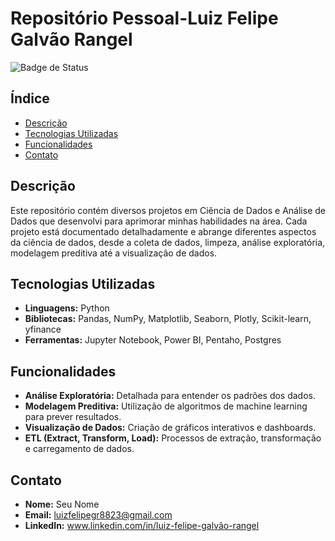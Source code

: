 # **Repositório Pessoal-Luiz Felipe Galvão Rangel**

![Badge de Status](https://img.shields.io/badge/status-concluído-brightgreen)

## **Índice**
- [Descrição](#descrição)
- [Tecnologias Utilizadas](#tecnologias-utilizadas)
- [Funcionalidades](#funcionalidades)
- [Contato](#contato)

## **Descrição**
Este repositório contém diversos projetos em Ciência de Dados e Análise de Dados que desenvolvi para aprimorar minhas habilidades na área. Cada projeto está documentado detalhadamente e abrange diferentes aspectos da ciência de dados, desde a coleta de dados, limpeza, análise exploratória, modelagem preditiva até a visualização de dados.

## **Tecnologias Utilizadas**
- **Linguagens:** Python
- **Bibliotecas:** Pandas, NumPy, Matplotlib, Seaborn, Plotly, Scikit-learn, yfinance
- **Ferramentas:** Jupyter Notebook, Power BI, Pentaho, Postgres

## **Funcionalidades**
- **Análise Exploratória:** Detalhada para entender os padrões dos dados.
- **Modelagem Preditiva:** Utilização de algoritmos de machine learning para prever resultados.
- **Visualização de Dados:** Criação de gráficos interativos e dashboards.
- **ETL (Extract, Transform, Load):** Processos de extração, transformação e carregamento de dados.

## **Contato**
- **Nome:** Seu Nome
- **Email:** luizfelipegr8823@gmail.com
- **LinkedIn:** www.linkedin.com/in/luiz-felipe-galvão-rangel

